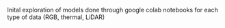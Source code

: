 Inital exploration of models done through google colab notebooks for each type of data (RGB, thermal, LiDAR)